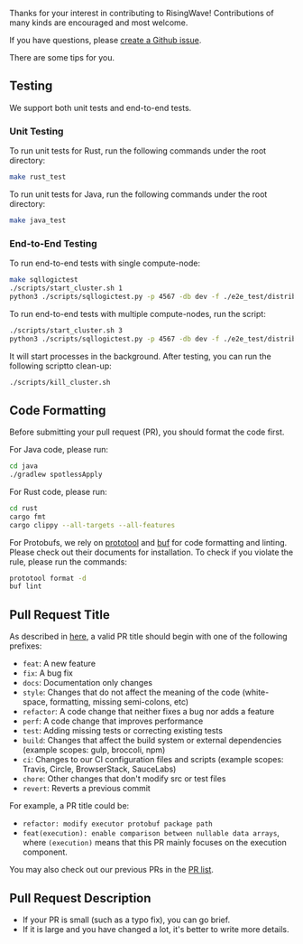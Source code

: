 Thanks for your interest in contributing to RisingWave! Contributions of many kinds are encouraged and most welcome.

If you have questions, please [create a Github issue](https://github.com/singularity-data/risingwave/issues/new/choose).

There are some tips for you.

## Testing
We support both unit tests and end-to-end tests.

### Unit Testing
To run unit tests for Rust, run the following commands under the root directory:
```bash
make rust_test
```

To run unit tests for Java, run the following commands under the root directory:
```bash
make java_test
```

### End-to-End Testing
To run end-to-end tests with single compute-node:
```bash
make sqllogictest
./scripts/start_cluster.sh 1
python3 ./scripts/sqllogictest.py -p 4567 -db dev -f ./e2e_test/distributed/
```

To run end-to-end tests with multiple compute-nodes, run the script:
```bash
./scripts/start_cluster.sh 3
python3 ./scripts/sqllogictest.py -p 4567 -db dev -f ./e2e_test/distributed/
```

It will start processes in the background. After testing, you can run the following scriptto clean-up:
```bash
./scripts/kill_cluster.sh
```

## Code Formatting
Before submitting your pull request (PR), you should format the code first.

For Java code, please run:
```bash
cd java
./gradlew spotlessApply
```

For Rust code, please run:
```bash
cd rust
cargo fmt
cargo clippy --all-targets --all-features
```

For Protobufs, we rely on [prototool](https://github.com/uber/prototool#prototool-format) and [buf](https://docs.buf.build/installation) for code formatting and linting. Please check out their documents for installation. To check if you violate the rule, please run the commands:
```bash
prototool format -d
buf lint
```

## Pull Request Title
As described in [here](https://github.com/commitizen/conventional-commit-types/blob/master/index.json), a valid PR title should begin with one of the following prefixes:
- `feat`: A new feature
- `fix`: A bug fix
- `docs`: Documentation only changes
- `style`: Changes that do not affect the meaning of the code (white-space, formatting, missing semi-colons, etc)
- `refactor`: A code change that neither fixes a bug nor adds a feature
- `perf`: A code change that improves performance
- `test`: Adding missing tests or correcting existing tests
- `build`: Changes that affect the build system or external dependencies (example scopes: gulp, broccoli, npm)
- `ci`: Changes to our CI configuration files and scripts (example scopes: Travis, Circle, BrowserStack, SauceLabs)
- `chore`: Other changes that don't modify src or test files
- `revert`: Reverts a previous commit

For example, a PR title could be:
- `refactor: modify executor protobuf package path`
- `feat(execution): enable comparison between nullable data arrays`, where `(execution)` means that this PR mainly focuses on the execution component.

You may also check out our previous PRs in the [PR list](https://github.com/singularity-data/risingwave/pulls).

## Pull Request Description
- If your PR is small (such as a typo fix), you can go brief.
- If it is large and you have changed a lot, it's better to write more details.
